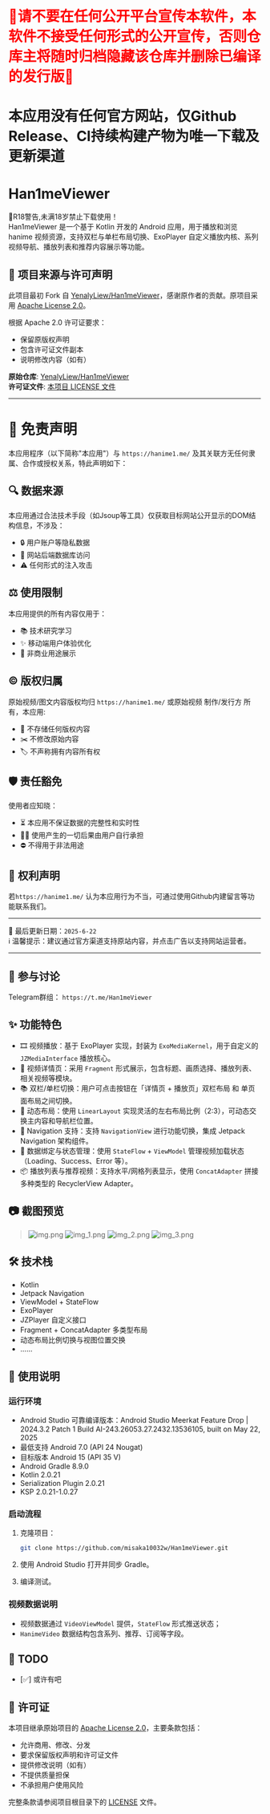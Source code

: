 # <font color='red'>🚫请不要在任何公开平台宣传本软件，本软件不接受任何形式的公开宣传，否则仓库主将随时归档隐藏该仓库并删除已编译的发行版🚫</font>
# 本应用没有任何官方网站，仅Github Release、CI持续构建产物为唯一下载及更新渠道
# Han1meViewer
🔞R18警告,未满18岁禁止下载使用！\
Han1meViewer 是一个基于 Kotlin 开发的 Android 应用，用于播放和浏览 hanime 视频资源，支持双栏与单栏布局切换、ExoPlayer 自定义播放内核、系列视频导航、播放列表和推荐内容展示等功能。

## 📜 项目来源与许可声明

此项目最初 Fork 自 [YenalyLiew/Han1meViewer](https://github.com/YenalyLiew/Han1meViewer)，感谢原作者的贡献。原项目采用 [Apache License 2.0](https://www.apache.org/licenses/LICENSE-2.0)。

根据 Apache 2.0 许可证要求：
- 保留原版权声明
- 包含许可证文件副本
- 说明修改内容（如有）

**原始仓库**: [YenalyLiew/Han1meViewer](https://github.com/YenalyLiew/Han1meViewer)  
**许可证文件**: [本项目 LICENSE 文件](LICENSE)

---
# 📜 免责声明

本应用程序（以下简称"本应用"）与 `https://hanime1.me/` 及其关联方无任何隶属、合作或授权关系，特此声明如下：

## 🔍 数据来源
本应用通过合法技术手段（如Jsoup等工具）仅获取目标网站公开显示的DOM结构信息，不涉及：
- 🔒 用户账户等隐私数据
- 🛑 网站后端数据库访问
- ⚠️ 任何形式的注入攻击

## ⚖️ 使用限制
本应用提供的所有内容仅用于：
- 📚 技术研究学习
- ✨ 移动端用户体验优化
- 🚫 非商业用途展示

## ©️ 版权归属
原始视频/图文内容版权均归 `https://hanime1.me/` 或原始视频 制作/发行方 所有，本应用:
- 💾 不存储任何版权内容
- ✂️ 不修改原始内容
- 🏷️ 不声称拥有内容所有权

## 🛡️ 责任豁免
使用者应知晓：
- ⏳ 本应用不保证数据的完整性和实时性
- 🙅‍♂️ 使用产生的一切后果由用户自行承担
- ⛔ 不得用于非法用途

## 📮 权利声明
若`https://hanime1.me/` 认为本应用行为不当，可通过使用Github内建留言等功能联系我们。

---

🔄 最后更新日期：`2025-6-22`  
ℹ️ 温馨提示：建议通过官方渠道支持原站内容，并点击广告以支持网站运营者。

---
## 🧾 参与讨论
 Telegram群组： `https://t.me/Han1meViewer`

## ✨ 功能特色

* 🎞️ 视频播放：基于 ExoPlayer 实现，封装为 `ExoMediaKernel`，用于自定义的 `JZMediaInterface` 播放核心。
* 📄 视频详情页：采用 `Fragment` 形式展示，包含标题、画质选择、播放列表、相关视频等模块。
* 📚 双栏/单栏切换：用户可点击按钮在「详情页 + 播放页」双栏布局 和 单页面布局之间切换。
* 🎨 动态布局：使用 `LinearLayout` 实现灵活的左右布局比例（2:3），可动态交换主内容和导航栏位置。
* 🧭 Navigation 支持：支持 `NavigationView` 进行功能切换，集成 Jetpack Navigation 架构组件。
* 🔄 数据绑定与状态管理：使用 `StateFlow` + `ViewModel` 管理视频加载状态（Loading、Success、Error 等）。
* 📦 播放列表与推荐视频：支持水平/网格列表显示，使用 `ConcatAdapter` 拼接多种类型的 RecyclerView Adapter。

## 📷 截图预览

> ![img.png](img.png) ![img_1.png](img_1.png)
> ![img_2.png](img_2.png)
> ![img_3.png](img_3.png)

## 🛠️ 技术栈

* Kotlin
* Jetpack Navigation
* ViewModel + StateFlow
* ExoPlayer
* JZPlayer 自定义接口
* Fragment + ConcatAdapter 多类型布局
* 动态布局比例切换与视图位置交换
* ......

## 🧪 使用说明

### 运行环境

* Android Studio 可靠编译版本：Android Studio Meerkat Feature Drop | 2024.3.2 Patch 1 
Build AI-243.26053.27.2432.13536105, built on May 22, 2025
* 最低支持 Android 7.0 (API 24 Nougat)
* 目标版本 Android 15 (API 35 V)
* Android Gradle 8.9.0
* Kotlin 2.0.21
* Serialization Plugin 2.0.21
* KSP 2.0.21-1.0.27

### 启动流程

1. 克隆项目：

   ```bash
   git clone https://github.com/misaka10032w/Han1meViewer.git
   ```

2. 使用 Android Studio 打开并同步 Gradle。

3. 编译测试。

### 视频数据说明

* 视频数据通过 `VideoViewModel` 提供，`StateFlow` 形式推送状态；
* `HanimeVideo` 数据结构包含系列、推荐、订阅等字段。


## 🧩 TODO

* [✅] 或许有吧


## 📄 许可证

本项目继承原始项目的 [Apache License 2.0](https://www.apache.org/licenses/LICENSE-2.0)，主要条款包括：
- 允许商用、修改、分发
- 要求保留版权声明和许可证文件
- 提供修改说明（如有）
- 不提供质量担保
- 不承担用户使用风险

完整条款请参阅项目根目录下的 [LICENSE](LICENSE) 文件。

